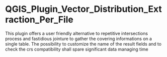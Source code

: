 # QGIS_Plugin_Vector_Distribution_Extraction_Per_File
This plugin offers a user friendly alternative to repetitive intersections process and fastidious jointure to gather the covering informations on a single table. The possibility to customize the name of the result fields and to check the crs compatibility shall spare significant data managing time
